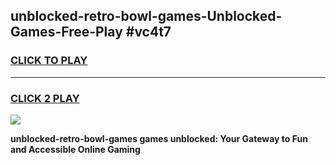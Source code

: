
## unblocked-retro-bowl-games-Unblocked-Games-Free-Play #vc4t7
<h3>
<a href="https://us.freeplayer.one?title=unblocked-retro-bowl-games&ref=9M">CLICK TO PLAY</a></h3>
<hr>

<h3>
<a href="https://us.freeplayer.one?title=unblocked-retro-bowl-games&ref=9M">CLICK 2 PLAY</a>
  
</h3>

<a href="https://us.freeplayer.one?title=unblocked-retro-bowl-games&ref=9M"><img src="https://clearcache.store/games.png"></a>


**unblocked-retro-bowl-games games unblocked: Your Gateway to Fun and Accessible Online Gaming**
